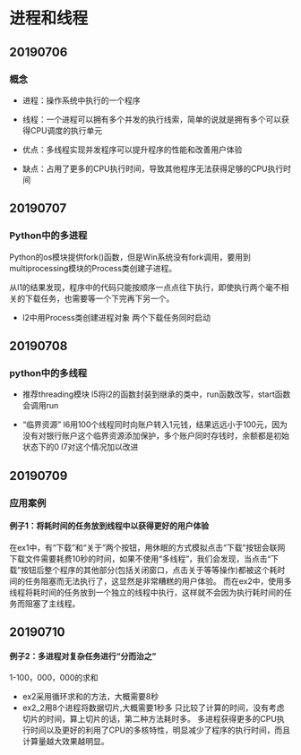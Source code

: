 # 进程和线程

## 20190706
### 概念
- 进程：操作系统中执行的一个程序
- 线程：一个进程可以拥有多个并发的执行线索，简单的说就是拥有多个可以获得CPU调度的执行单元

- 优点：多线程实现并发程序可以提升程序的性能和改善用户体验
- 缺点：占用了更多的CPU执行时间，导致其他程序无法获得足够的CPU执行时间

## 20190707
### Python中的多进程
Python的os模块提供fork()函数，但是Win系统没有fork调用，要用到multiprocessing模块的Process类创建子进程。

从l1的结果发现，程序中的代码只能按顺序一点点往下执行，即使执行两个毫不相关的下载任务，也需要等一个下完再下另一个。

- l2中用Process类创建进程对象
两个下载任务同时启动

## 20190708
### python中的多线程
- 推荐threading模块
l5将l2的函数封装到继承的类中，run函数改写，start函数会调用run

- “临界资源”
l6用100个线程同时向账户转入1元钱，结果远远小于100元，因为没有对银行账户这个临界资源添加保护，多个账户同时存钱时，余额都是初始状态下的0
l7对这个情况加以改进

## 20190709
### 应用案例
#### 例子1：将耗时间的任务放到线程中以获得更好的用户体验
在ex1中，有“下载”和“关于”两个按钮，用休眠的方式模拟点击“下载”按钮会联网下载文件需要耗费10秒的时间，如果不使用“多线程”，我们会发现，当点击“下载”按钮后整个程序的其他部分(包括关闭窗口，点击关于等等操作)都被这个耗时间的任务阻塞而无法执行了，这显然是非常糟糕的用户体验。
而在ex2中，使用多线程将耗时间的任务放到一个独立的线程中执行，这样就不会因为执行耗时间的任务而阻塞了主线程。

## 20190710
#### 例子2：多进程对复杂任务进行“分而治之”
1-100，000，000的求和
- ex2采用循环求和的方法，大概需要8秒
- ex2_2用8个进程将数据切片,大概需要1秒多
只比较了计算的时间，没有考虑切片的时间，算上切片的话，第二种方法耗时多。
多进程获得更多的CPU执行时间以及更好的利用了CPU的多核特性，明显减少了程序的执行时间，而且计算量越大效果越明显。